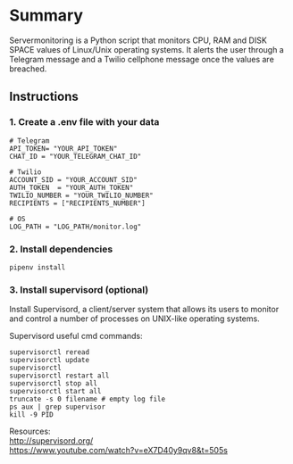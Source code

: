 # Summary
Servermonitoring is a Python script that monitors CPU, RAM and DISK SPACE values of Linux/Unix operating systems.
It alerts the user through a Telegram message and a Twilio cellphone message once the values are breached.

## Instructions

### 1. Create a .env file with your data

```
# Telegram
API_TOKEN= "YOUR_API_TOKEN"
CHAT_ID = "YOUR_TELEGRAM_CHAT_ID"

# Twilio
ACCOUNT_SID = "YOUR_ACCOUNT_SID"
AUTH_TOKEN  = "YOUR_AUTH_TOKEN"
TWILIO_NUMBER = "YOUR_TWILIO_NUMBER"
RECIPIENTS = ["RECIPIENTS_NUMBER"]

# OS
LOG_PATH = "LOG_PATH/monitor.log"
```

### 2. Install dependencies

```
pipenv install
```

### 3. Install supervisord (optional)
Install Supervisord, a client/server system that allows its users to monitor and control a number of processes on UNIX-like operating systems.

Supervisord useful cmd commands:
```
supervisorctl reread
supervisorctl update
supervisorctl
supervisorctl restart all
supervisorctl stop all
supervisorctl start all
truncate -s 0 filename # empty log file
ps aux | grep supervisor
kill -9 PID 
```
Resources: <br>
http://supervisord.org/ <br>
https://www.youtube.com/watch?v=eX7D40y9qv8&t=505s


